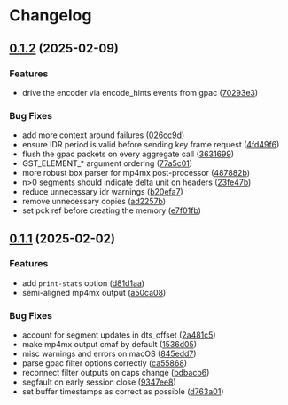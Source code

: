 # Changelog

## [0.1.2](https://github.com/gpac/gst-gpac-plugin/compare/v0.1.1...v0.1.2) (2025-02-09)


### Features

* drive the encoder via encode_hints events from gpac ([70293e3](https://github.com/gpac/gst-gpac-plugin/commit/70293e38e0332966800d8a847ea9536073ee5fad))


### Bug Fixes

* add more context around failures ([026cc9d](https://github.com/gpac/gst-gpac-plugin/commit/026cc9d5ccf21e5434c8a57dd73b8c4dca9f9d40))
* ensure IDR period is valid before sending key frame request ([4fd49f6](https://github.com/gpac/gst-gpac-plugin/commit/4fd49f69c791662305d6a44ed74866796c561d21))
* flush the gpac packets on every aggregate call ([3631699](https://github.com/gpac/gst-gpac-plugin/commit/363169910cbbc1fc1632ec941dde9f392a48b296))
* GST_ELEMENT_* argument ordering ([77a5c01](https://github.com/gpac/gst-gpac-plugin/commit/77a5c01a2c01bfde22b3ee887bfd94d805879f49))
* more robust box parser for mp4mx post-processor ([487882b](https://github.com/gpac/gst-gpac-plugin/commit/487882ba2b27ae3ad0768c4224accbebb38d6d76))
* n&gt;0 segments should indicate delta unit on headers ([23fe47b](https://github.com/gpac/gst-gpac-plugin/commit/23fe47b65c5965cb13d7682ea68d66617f14579c))
* reduce unnecessary idr warnings ([b20efa7](https://github.com/gpac/gst-gpac-plugin/commit/b20efa7958e7843c21772b647dc41ccb122d20a0))
* remove unnecessary copies ([ad2257b](https://github.com/gpac/gst-gpac-plugin/commit/ad2257b983385c0ed08de70c9e7fa0752fb924b7))
* set pck ref before creating the memory ([e7f01fb](https://github.com/gpac/gst-gpac-plugin/commit/e7f01fb8b2eb287b7f0fa97632d52e3082780592))

## [0.1.1](https://github.com/gpac/gst-gpac-plugin/compare/v0.1.0...v0.1.1) (2025-02-02)


### Features

* add `print-stats` option ([d81d1aa](https://github.com/gpac/gst-gpac-plugin/commit/d81d1aab59208d75d7030c09a18fe743a6d6d364))
* semi-aligned mp4mx output ([a50ca08](https://github.com/gpac/gst-gpac-plugin/commit/a50ca0830173a3f41cd709c0a9a499d7f79f58cc))


### Bug Fixes

* account for segment updates in dts_offset ([2a481c5](https://github.com/gpac/gst-gpac-plugin/commit/2a481c52b2ea6a4ccf9213c732b0dd844d891978))
* make mp4mx output cmaf by default ([1536d05](https://github.com/gpac/gst-gpac-plugin/commit/1536d05336041838e0d8f09f6f87060881ca1ba2))
* misc warnings and errors on macOS ([845edd7](https://github.com/gpac/gst-gpac-plugin/commit/845edd75a353fda90a6ae6c66e7ef3764c18ba65))
* parse gpac filter options correctly ([ca55868](https://github.com/gpac/gst-gpac-plugin/commit/ca5586865be23953171470d605336b4a13b041da))
* reconnect filter outputs on caps change ([bdbacb6](https://github.com/gpac/gst-gpac-plugin/commit/bdbacb6152d5eb7cf988bfd0d50662c91ba1109d))
* segfault on early session close ([9347ee8](https://github.com/gpac/gst-gpac-plugin/commit/9347ee894f93ce21740cb9fb5890e348236eb0fb))
* set buffer timestamps as correct as possible ([d763a01](https://github.com/gpac/gst-gpac-plugin/commit/d763a019c695b836106236bb867f0c47c512291c))
